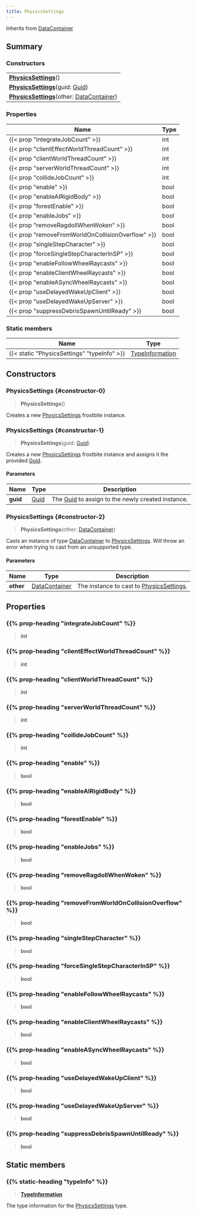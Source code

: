 ```yaml
---
title: PhysicsSettings
---
```


Inherits from [DataContainer](/vext/ref/shared/type/datacontainer)

## Summary

### Constructors

|  |
| --- |
| **[PhysicsSettings](#constructor-0)**() |
| **[PhysicsSettings](#constructor-1)**(guid: [Guid](/vext/ref/shared/type/guid)) |
| **[PhysicsSettings](#constructor-2)**(other: [DataContainer](/vext/ref/shared/type/datacontainer)) |

### Properties

| Name | Type |
| ---- | ---- |
| {{< prop "integrateJobCount" >}} | int |
| {{< prop "clientEffectWorldThreadCount" >}} | int |
| {{< prop "clientWorldThreadCount" >}} | int |
| {{< prop "serverWorldThreadCount" >}} | int |
| {{< prop "collideJobCount" >}} | int |
| {{< prop "enable" >}} | bool |
| {{< prop "enableAIRigidBody" >}} | bool |
| {{< prop "forestEnable" >}} | bool |
| {{< prop "enableJobs" >}} | bool |
| {{< prop "removeRagdollWhenWoken" >}} | bool |
| {{< prop "removeFromWorldOnCollisionOverflow" >}} | bool |
| {{< prop "singleStepCharacter" >}} | bool |
| {{< prop "forceSingleStepCharacterInSP" >}} | bool |
| {{< prop "enableFollowWheelRaycasts" >}} | bool |
| {{< prop "enableClientWheelRaycasts" >}} | bool |
| {{< prop "enableASyncWheelRaycasts" >}} | bool |
| {{< prop "useDelayedWakeUpClient" >}} | bool |
| {{< prop "useDelayedWakeUpServer" >}} | bool |
| {{< prop "suppressDebrisSpawnUntilReady" >}} | bool |

### Static members

| Name | Type |
| ---- | ---- |
| {{< static "PhysicsSettings" "typeInfo" >}} | [TypeInformation](/vext/ref/shared/type/typeinformation) |

## Constructors

### PhysicsSettings {#constructor-0}

> **PhysicsSettings**()

Creates a new [PhysicsSettings](/vext/ref/fb/physicssettings) frostbite instance.

### PhysicsSettings {#constructor-1}

> **PhysicsSettings**(guid: [Guid](/vext/ref/shared/type/guid))

Creates a new [PhysicsSettings](/vext/ref/fb/physicssettings) frostbite instance and assigns it the provided [Guid](/vext/ref/shared/type/guid).

#### Parameters

| Name | Type | Description |
| ---- | ---- | ----------- |
| **guid** | [Guid](/vext/ref/shared/type/guid) | The [Guid](/vext/ref/shared/type/guid) to assign to the newly created instance. |

### PhysicsSettings {#constructor-2}

> **PhysicsSettings**(other: [DataContainer](/vext/ref/shared/type/datacontainer))

Casts an instance of type [DataContainer](/vext/ref/shared/type/datacontainer) to [PhysicsSettings](/vext/ref/fb/physicssettings). Will throw an error when trying to cast from an unsupported type.

#### Parameters

| Name | Type | Description |
| ---- | ---- | ----------- |
| **other** | [DataContainer](/vext/ref/shared/type/datacontainer) | The instance to cast to [PhysicsSettings](/vext/ref/fb/physicssettings). |

## Properties

### {{% prop-heading "integrateJobCount" %}}

> **int**

### {{% prop-heading "clientEffectWorldThreadCount" %}}

> **int**

### {{% prop-heading "clientWorldThreadCount" %}}

> **int**

### {{% prop-heading "serverWorldThreadCount" %}}

> **int**

### {{% prop-heading "collideJobCount" %}}

> **int**

### {{% prop-heading "enable" %}}

> **bool**

### {{% prop-heading "enableAIRigidBody" %}}

> **bool**

### {{% prop-heading "forestEnable" %}}

> **bool**

### {{% prop-heading "enableJobs" %}}

> **bool**

### {{% prop-heading "removeRagdollWhenWoken" %}}

> **bool**

### {{% prop-heading "removeFromWorldOnCollisionOverflow" %}}

> **bool**

### {{% prop-heading "singleStepCharacter" %}}

> **bool**

### {{% prop-heading "forceSingleStepCharacterInSP" %}}

> **bool**

### {{% prop-heading "enableFollowWheelRaycasts" %}}

> **bool**

### {{% prop-heading "enableClientWheelRaycasts" %}}

> **bool**

### {{% prop-heading "enableASyncWheelRaycasts" %}}

> **bool**

### {{% prop-heading "useDelayedWakeUpClient" %}}

> **bool**

### {{% prop-heading "useDelayedWakeUpServer" %}}

> **bool**

### {{% prop-heading "suppressDebrisSpawnUntilReady" %}}

> **bool**

## Static members

### {{% static-heading "typeInfo" %}}

> **[TypeInformation](/vext/ref/shared/type/typeinformation)**

The type information for the [PhysicsSettings](/vext/ref/fb/physicssettings) type.


